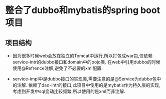 # 整合了dubbo和mybatis的spring boot项目
## 项目结构
* 因为很多时候web会放在独立的Tomcat中运行,所以打包成war包,仅依赖service-intr的dubbo接口和domain中的pojo类.
在web中引用dubbo的时候使用@Refrence注解,避免了不必要的xml配置.

* service-impl中是dubbo接口的实现类,需要注意的是@Service为dubbo包中的注解.
依赖了dao-intr的接口,此项目中使用的是mybatis作为持久层的实现,考虑到开发中sql变动比较频繁,所以使用的是xml而非注解.